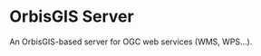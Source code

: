 OrbisGIS Server
=====================================

An OrbisGIS-based server for OGC web services (WMS, WPS...).
